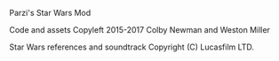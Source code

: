 Parzi's Star Wars Mod
 
Code and assets Copyleft 2015-2017 Colby Newman and Weston Miller
 
Star Wars references and soundtrack Copyright (C) Lucasfilm LTD.
